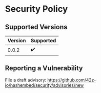 # Security Policy

## Supported Versions

| Version | Supported          |
| ------- | ------------------ |
| 0.0.2   | ✔️ | 

## Reporting a Vulnerability

File a draft advisory: https://github.com/42z-io/hashembed/security/advisories/new
